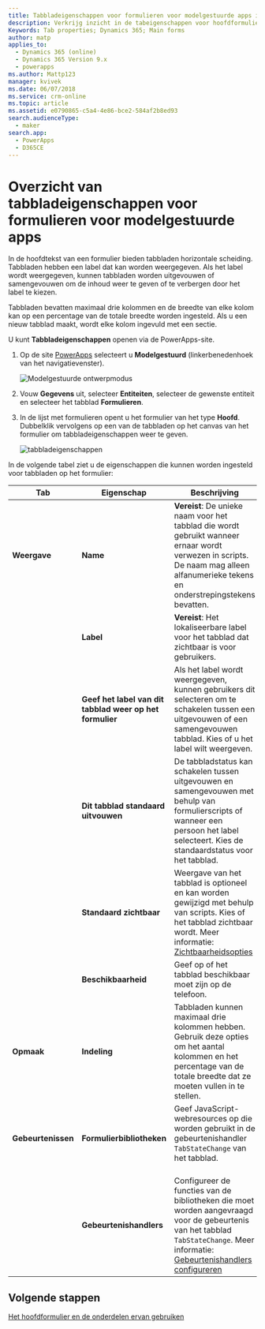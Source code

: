 ```yaml
---
title: Tabbladeigenschappen voor formulieren voor modelgestuurde apps in PowerApps | MicrosoftDocs
description: Verkrijg inzicht in de tabeigenschappen voor hoofdformulieren
Keywords: Tab properties; Dynamics 365; Main forms
author: matp
applies_to:
  - Dynamics 365 (online)
  - Dynamics 365 Version 9.x
  - powerapps
ms.author: Mattp123
manager: kvivek
ms.date: 06/07/2018
ms.service: crm-online
ms.topic: article
ms.assetid: e0790865-c5a4-4e86-bce2-584af2b8ed93
search.audienceType:
  - maker
search.app:
  - PowerApps
  - D365CE
---
```

# <a name="tab-properties-for-model-driven-app-forms-overview"></a>Overzicht van tabbladeigenschappen voor formulieren voor modelgestuurde apps

 In de hoofdtekst van een formulier bieden tabbladen horizontale scheiding. Tabbladen hebben een label dat kan worden weergegeven. Als het label wordt weergegeven, kunnen tabbladen worden uitgevouwen of samengevouwen om de inhoud weer te geven of te verbergen door het label te kiezen.  
  
 Tabbladen bevatten maximaal drie kolommen en de breedte van elke kolom kan op een percentage van de totale breedte worden ingesteld. Als u een nieuw tabblad maakt, wordt elke kolom ingevuld met een sectie.  

U kunt **Tabbladeigenschappen** openen via de PowerApps-site. 
1.  Op de site [PowerApps](https://web.powerapps.com/?utm_source=padocs&utm_medium=linkinadoc&utm_campaign=referralsfromdoc) selecteert u **Modelgestuurd** (linkerbenedenhoek van het navigatievenster).  

     ![Modelgestuurde ontwerpmodus](media/model-driven-switch.png)

2.  Vouw **Gegevens** uit, selecteer **Entiteiten**, selecteer de gewenste entiteit en selecteer het tabblad **Formulieren**.  

3.  In de lijst met formulieren opent u het formulier van het type **Hoofd**. Dubbelklik vervolgens op een van de tabbladen op het canvas van het formulier om tabbladeigenschappen weer te geven.

    ![tabbladeigenschappen](media/tab-properties.png)
  
 In de volgende tabel ziet u de eigenschappen die kunnen worden ingesteld voor tabbladen op het formulier:
  
|Tab|Eigenschap|Beschrijving|  
|---------|--------------|-----------------|  
|**Weergave**|**Name**|**Vereist**: De unieke naam voor het tabblad die wordt gebruikt wanneer ernaar wordt verwezen in scripts. De naam mag alleen alfanumerieke tekens en onderstrepingstekens bevatten.|  
||**Label**|**Vereist**: Het lokaliseerbare label voor het tabblad dat zichtbaar is voor gebruikers.|  
||**Geef het label van dit tabblad weer op het formulier**|Als het label wordt weergegeven, kunnen gebruikers dit selecteren om te schakelen tussen een uitgevouwen of een samengevouwen tabblad. Kies of u het label wilt weergeven.|  
||**Dit tabblad standaard uitvouwen**|De tabbladstatus kan schakelen tussen uitgevouwen en samengevouwen met behulp van formulierscripts of wanneer een persoon het label selecteert. Kies de standaardstatus voor het tabblad.|  
||**Standaard zichtbaar**|Weergave van het tabblad is optioneel en kan worden gewijzigd met behulp van scripts. Kies of het tabblad zichtbaar wordt. Meer informatie: [Zichtbaarheidsopties](visibility-options-legacy.md)|  
||**Beschikbaarheid**|Geef op of het tabblad beschikbaar moet zijn op de telefoon.|  
|**Opmaak**|**Indeling**|Tabbladen kunnen maximaal drie kolommen hebben. Gebruik deze opties om het aantal kolommen en het percentage van de totale breedte dat ze moeten vullen in te stellen.|  
|**Gebeurtenissen**|**Formulierbibliotheken**|Geef JavaScript-webresources op die worden gebruikt in de gebeurtenishandler `TabStateChange` van het tabblad.<br /><br />|  
||**Gebeurtenishandlers**|Configureer de functies van de bibliotheken die moet worden aangevraagd voor de gebeurtenis van het tabblad `TabStateChange`. Meer informatie: [Gebeurtenishandlers configureren](configure-event-handlers-legacy.md)|  
  
## <a name="next-steps"></a>Volgende stappen

[Het hoofdformulier en de onderdelen ervan gebruiken](use-main-form-and-components.md)
